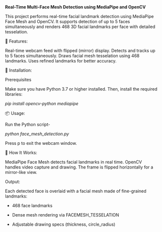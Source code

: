 **Real-Time Multi-Face Mesh Detection using MediaPipe and OpenCV**

This project performs real-time facial landmark detection using MediaPipe Face Mesh and OpenCV. It supports detection of up to 5 faces simultaneously and renders 468 3D facial landmarks per face with detailed tesselation.


🔧 Features:

Real-time webcam feed with flipped (mirror) display.
Detects and tracks up to 5 faces simultaneously.
Draws facial mesh tesselation using 468 landmarks.
Uses refined landmarks for better accuracy.


🚀 Installation:

Prerequisites

Make sure you have Python 3.7 or higher installed. Then, install the required libraries:

_pip install opencv-python mediapipe_


📦 Usage:

Run the Python script-

_python face_mesh_detection.py_

Press p to exit the webcam window.


🧠 How It Works:

MediaPipe Face Mesh detects facial landmarks in real time.
OpenCV handles video capture and drawing.
The frame is flipped horizontally for a mirror-like view.


Output:

Each detected face is overlaid with a facial mesh made of fine-grained landmarks:

- 468 face landmarks

- Dense mesh rendering via FACEMESH_TESSELATION

- Adjustable drawing specs (thickness, circle_radius)

